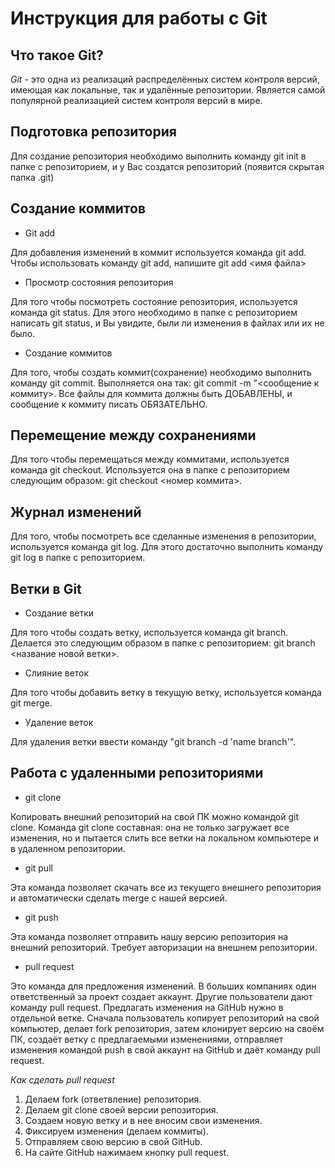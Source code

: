 # Инструкция для работы с Git 

## Что такое Git?

*Git* - это одна из реализаций распределённых систем контроля версий, имеющая как локальные, так и удалённые репозитории. Является самой популярной реализацией систем контроля версий в мире.

## Подготовка репозитория

Для создание репозитория необходимо выполнить команду git init в папке с репозиторием, и у Вас создатся репозиторий (появится скрытая папка .git)

## Создание коммитов

* Git add

Для добавления изменений в коммит используется команда git add. Чтобы использовать команду git add, напишите git add <имя файла>

* Просмотр состояния репозитория

Для того чтобы посмотреть состояние репозитория, используется команда git status. Для этого необходимо в папке с репозиторием написать git status, и Вы увидите, были ли изменения в файлах или их не было.

* Создание коммитов

Для того, чтобы создать коммит(сохранение) необходимо выполнить команду git commit. Выполняется она так: git commit -m "<сообщение к коммиту>. Все файлы для коммита должны быть ДОБАВЛЕНЫ, и сообщение к коммиту писать ОБЯЗАТЕЛЬНО.

## Перемещение между сохранениями

Для того чтобы перемещаться между коммитами, используется команда git checkout. Используется она в папке с репозиторием следующим образом: git checkout <номер коммита>.

## Журнал изменений

Для того, чтобы посмотреть все сделанные изменения в репозитории, используется команда git log. Для этого достаточно выполнить команду git log в папке с репозиторием.

## Ветки в Git

* Создание ветки

Для того чтобы создать ветку, используется команда git branch. Делается это следующим образом в папке с репозиторием: git branch <название новой ветки>.

* Слияние веток

Для того чтобы добавить ветку в текущую ветку, используется команда git merge.

* Удаление веток

Для удаления ветки ввести команду "git branch -d 'name branch'".

## Работа с удаленными репозиториями

* git clone

Копировать внешний репозиторий на свой ПК можно командой git clone. Команда git clone составная: она не только
загружает все изменения, но и пытается слить
все ветки на локальном компьютере и в
удаленном репозитории.

* git pull

Эта команда позволяет скачать все
из текущего внешнего репозитория и автоматически
сделать merge с нашей версией.

* git push

Эта команда позволяет отправить нашу
версию репозитория на внешний
репозиторий. Требует авторизации
на внешнем репозитории.

* pull request

Это команда для предложения изменений. В больших компаниях один ответственный за проект создает аккаунт. Другие пользователи дают
команду pull request. Предлагать изменения на GitHub нужно в отдельной ветке. Сначала
пользователь копирует репозиторий на свой компьютер, делает fork репозитория, затем
клонирует версию на своём ПК, создаёт ветку с предлагаемыми изменениями, отправляет
изменения командой push в свой аккаунт на GitHub и даёт команду pull request.

*Как сделать pull request*

1. Делаем fork (ответвление) репозитория.
2. Делаем git clone своей версии репозитория.
3. Создаем новую ветку и в нее вносим свои изменения.
4. Фиксируем изменения (делаем коммиты).
5. Отправляем свою версию в свой GitHub.
6. На сайте GitHub нажимаем кнопку pull request.